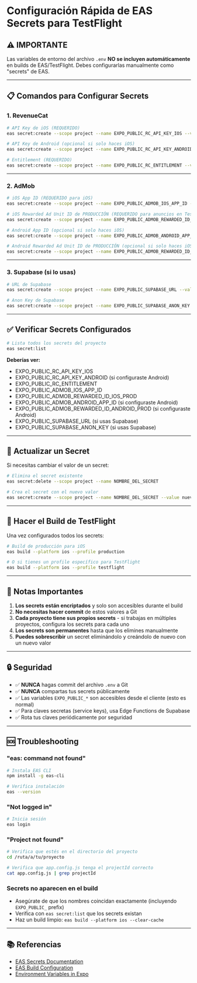 # Configuración Rápida de EAS Secrets para TestFlight

## ⚠️ IMPORTANTE
Las variables de entorno del archivo `.env` **NO se incluyen automáticamente** en builds de EAS/TestFlight. Debes configurarlas manualmente como "secrets" de EAS.

---

## 📋 Comandos para Configurar Secrets

### 1. RevenueCat

```bash
# API Key de iOS (REQUERIDO)
eas secret:create --scope project --name EXPO_PUBLIC_RC_API_KEY_IOS --value appl_YnKGAqJnFZlAByqGUDPkuuNRFJt

# API Key de Android (opcional si solo haces iOS)
eas secret:create --scope project --name EXPO_PUBLIC_RC_API_KEY_ANDROID --value appl_YnKGAqJnFZlAByqGUDPkuuNRFJt

# Entitlement (REQUERIDO)
eas secret:create --scope project --name EXPO_PUBLIC_RC_ENTITLEMENT --value premium
```

---

### 2. AdMob

```bash
# iOS App ID (REQUERIDO para iOS)
eas secret:create --scope project --name EXPO_PUBLIC_ADMOB_IOS_APP_ID --value ca-app-pub-9521354088644356~4323532279

# iOS Rewarded Ad Unit ID de PRODUCCIÓN (REQUERIDO para anuncios en TestFlight)
eas secret:create --scope project --name EXPO_PUBLIC_ADMOB_REWARDED_ID_IOS_PROD --value ca-app-pub-9521354088644356/8741181635

# Android App ID (opcional si solo haces iOS)
eas secret:create --scope project --name EXPO_PUBLIC_ADMOB_ANDROID_APP_ID --value ca-app-pub-9521354088644356~6949695611

# Android Rewarded Ad Unit ID de PRODUCCIÓN (opcional si solo haces iOS)
eas secret:create --scope project --name EXPO_PUBLIC_ADMOB_REWARDED_ID_ANDROID_PROD --value ca-app-pub-9521354088644356/9384287265
```

---

### 3. Supabase (si lo usas)

```bash
# URL de Supabase
eas secret:create --scope project --name EXPO_PUBLIC_SUPABASE_URL --value https://0ec90b57d6e95fcbda19832f.supabase.co

# Anon Key de Supabase
eas secret:create --scope project --name EXPO_PUBLIC_SUPABASE_ANON_KEY --value eyJhbGciOiJIUzI1NiIsInR5cCI6IkpXVCJ9.eyJpc3MiOiJib2x0IiwicmVmIjoiMGVjOTBiNTdkNmU5NWZjYmRhMTk4MzJmIiwicm9sZSI6ImFub24iLCJpYXQiOjE3NTg4ODE1NzQsImV4cCI6MTc1ODg4MTU3NH0.9I8-U0x86Ak8t2DGaIk0HfvTSLsAyzdnz-Nw00mMkKw
```

---

## ✅ Verificar Secrets Configurados

```bash
# Lista todos los secrets del proyecto
eas secret:list
```

**Deberías ver:**
- EXPO_PUBLIC_RC_API_KEY_IOS
- EXPO_PUBLIC_RC_API_KEY_ANDROID (si configuraste Android)
- EXPO_PUBLIC_RC_ENTITLEMENT
- EXPO_PUBLIC_ADMOB_IOS_APP_ID
- EXPO_PUBLIC_ADMOB_REWARDED_ID_IOS_PROD
- EXPO_PUBLIC_ADMOB_ANDROID_APP_ID (si configuraste Android)
- EXPO_PUBLIC_ADMOB_REWARDED_ID_ANDROID_PROD (si configuraste Android)
- EXPO_PUBLIC_SUPABASE_URL (si usas Supabase)
- EXPO_PUBLIC_SUPABASE_ANON_KEY (si usas Supabase)

---

## 🔄 Actualizar un Secret

Si necesitas cambiar el valor de un secret:

```bash
# Elimina el secret existente
eas secret:delete --scope project --name NOMBRE_DEL_SECRET

# Crea el secret con el nuevo valor
eas secret:create --scope project --name NOMBRE_DEL_SECRET --value nuevo_valor
```

---

## 🚀 Hacer el Build de TestFlight

Una vez configurados todos los secrets:

```bash
# Build de producción para iOS
eas build --platform ios --profile production

# O si tienes un profile específico para TestFlight
eas build --platform ios --profile testflight
```

---

## 📝 Notas Importantes

1. **Los secrets están encriptados** y solo son accesibles durante el build
2. **No necesitas hacer commit** de estos valores a Git
3. **Cada proyecto tiene sus propios secrets** - si trabajas en múltiples proyectos, configura los secrets para cada uno
4. **Los secrets son permanentes** hasta que los elimines manualmente
5. **Puedes sobrescribir** un secret eliminándolo y creándolo de nuevo con un nuevo valor

---

## 🔒 Seguridad

- ✅ **NUNCA** hagas commit del archivo `.env` a Git
- ✅ **NUNCA** compartas tus secrets públicamente
- ✅ Las variables `EXPO_PUBLIC_*` son accesibles desde el cliente (esto es normal)
- ✅ Para claves secretas (service keys), usa Edge Functions de Supabase
- ✅ Rota tus claves periódicamente por seguridad

---

## 🆘 Troubleshooting

### "eas: command not found"
```bash
# Instala EAS CLI
npm install -g eas-cli

# Verifica instalación
eas --version
```

### "Not logged in"
```bash
# Inicia sesión
eas login
```

### "Project not found"
```bash
# Verifica que estés en el directorio del proyecto
cd /ruta/a/tu/proyecto

# Verifica que app.config.js tenga el projectId correcto
cat app.config.js | grep projectId
```

### Secrets no aparecen en el build
- Asegúrate de que los nombres coincidan exactamente (incluyendo `EXPO_PUBLIC_` prefix)
- Verifica con `eas secret:list` que los secrets existan
- Haz un build limpio: `eas build --platform ios --clear-cache`

---

## 📚 Referencias

- [EAS Secrets Documentation](https://docs.expo.dev/build-reference/variables/)
- [EAS Build Configuration](https://docs.expo.dev/build/eas-json/)
- [Environment Variables in Expo](https://docs.expo.dev/guides/environment-variables/)
